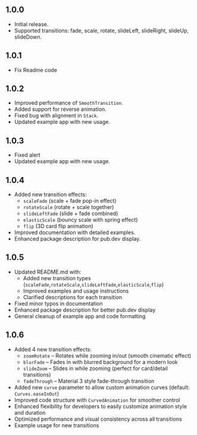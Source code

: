## 1.0.0
- Initial release.
- Supported transitions: fade, scale, rotate, slideLeft, slideRight, slideUp, slideDown.

## 1.0.1
- Fix Readme code

## 1.0.2
- Improved performance of `SmoothTransition`.
- Added support for reverse animation.
- Fixed bug with alignment in `Stack`.
- Updated example app with new usage.

## 1.0.3
- Fixed alert 
- Updated example app with new usage.

## 1.0.4
- Added new transition effects:
  - `scaleFade` (scale + fade pop-in effect)
  - `rotateScale` (rotate + scale together)
  - `slideLeftFade` (slide + fade combined)
  - `elasticScale` (bouncy scale with spring effect)
  - `flip` (3D card flip animation)
- Improved documentation with detailed examples.
- Enhanced package description for pub.dev display.

## 1.0.5
- Updated README.md with:
  - Added new transition types (`scaleFade`,`rotateScale`,`slideLeftFade`,`elasticScale`,`flip`)  
  - Improved examples and usage instructions  
  - Clarified descriptions for each transition  
- Fixed minor typos in documentation  
- Enhanced package description for better pub.dev display  
- General cleanup of example app and code formatting

## 1.0.6
- Added 4 new transition effects:
  - `zoomRotate` – Rotates while zooming in/out (smooth cinematic effect)
  - `blurFade` – Fades in with blurred background for a modern look
  - `slideZoom` – Slides in while zooming (perfect for card/detail transitions)
  - `fadeThrough` – Material 3 style fade-through transition  
- Added new `curve` parameter to allow custom animation curves (default: `Curves.easeInOut`)
- Improved code structure with `CurvedAnimation` for smoother control
- Enhanced flexibility for developers to easily customize animation style and duration
- Optimized performance and visual consistency across all transitions
- Example usage for new transitions


